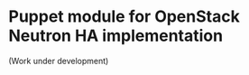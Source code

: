 Puppet module for OpenStack Neutron HA implementation
=====================================================

(Work under development)
